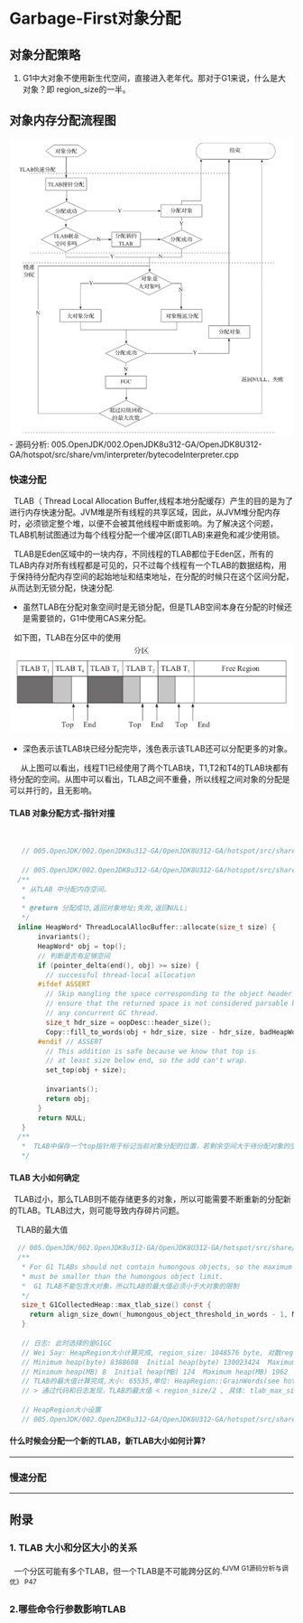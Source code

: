 # Garbage-First对象分配
## 对象分配策略
1. G1中大对象不使用新生代空间，直接进入老年代。那对于G1来说，什么是大对象？即 region_size的一半。

## 对象内存分配流程图
<img src="./pics/Garbage-First-Obj-allocate.jpeg"/>
 - 源码分析: 005.OpenJDK/002.OpenJDK8u312-GA/OpenJDK8U312-GA/hotspot/src/share/vm/interpreter/bytecodeInterpreter.cpp

### 快速分配
&nbsp;&nbsp;TLAB（ Thread Local Allocation Buffer,线程本地分配缓存）产生的目的是为了进行内存快速分配。JVM堆是所有线程的共享区域，因此，从JVM堆分配内存时，必须锁定整个堆，以便不会被其他线程中断或影响。为了解决这个问题，TLAB机制试图通过为每个线程分配一个缓冲区(即TLAB)来避免和减少使用锁。

&nbsp;&nbsp;TLAB是Eden区域中的一块内存，不同线程的TLAB都位于Eden区，所有的TLAB内存对所有线程都是可见的，只不过每个线程有一个TLAB的数据结构，用于保持待分配内存空间的起始地址和结束地址，在分配的时候只在这个区间分配，从而达到无锁分配，快速分配.
- 虽然TLAB在分配对象空间时是无锁分配，但是TLAB空间本身在分配的时候还是需要锁的，G1中使用CAS来分配。

&nbsp;&nbsp;如下图，TLAB在分区中的使用
<img src="./pics/g1-tlab-001.jpeg"/>
- 深色表示该TLAB块已经分配完毕，浅色表示该TLAB还可以分配更多的对象。

&nbsp;&nbsp;&nbsp;&nbsp; 从上图可以看出，线程T1已经使用了两个TLAB块，T1,T2和T4的TLAB块都有待分配的空间。从图中可以看出，TLAB之间不重叠，所以线程之间对象的分配是可以并行的，且无影响。

#### TLAB 对象分配方式-指针对撞
&nbsp;&nbsp;
```c
   // 005.OpenJDK/002.OpenJDK8u312-GA/OpenJDK8U312-GA/hotspot/src/share/vm/interpreter/bytecodeInterpreter.cpp

   // 005.OpenJDK/002.OpenJDK8u312-GA/OpenJDK8U312-GA/hotspot/src/share/vm/memory/threadLocalAllocBuffer.inline.hpp
  /**
   * 从TLAB 中分配内存空间。
   * 
   * @return 分配成功,返回对象地址;失败,返回NULL;
   */ 
  inline HeapWord* ThreadLocalAllocBuffer::allocate(size_t size) {
       invariants();
       HeapWord* obj = top();
       // 判断是否有足够空间
       if (pointer_delta(end(), obj) >= size) {
         // successful thread-local allocation
       #ifdef ASSERT
         // Skip mangling the space corresponding to the object header to
         // ensure that the returned space is not considered parsable by
         // any concurrent GC thread.
         size_t hdr_size = oopDesc::header_size();
         Copy::fill_to_words(obj + hdr_size, size - hdr_size, badHeapWordVal);
       #endif // ASSERT
         // This addition is safe because we know that top is
         // at least size below end, so the add can't wrap.
         set_top(obj + size);
     
         invariants();
         return obj;
       }
       return NULL;
   }
  /**
   *  TLAB中保存一个top指针用于标记当前对象分配的位置，若剩余空间大于待分配对象的空间，则直接修改top=top+ObjSize;
   */ 
```

#### TLAB 大小如何确定
&nbsp;&nbsp;TLAB过小，那么TLAB则不能存储更多的对象，所以可能需要不断重新的分配新的TLAB。TLAB过大，则可能导致内存碎片问题。

&nbsp;&nbsp; TLAB的最大值
```c
  // 005.OpenJDK/002.OpenJDK8u312-GA/OpenJDK8U312-GA/hotspot/src/share/vm/gc_implementation/g1/g1CollectedHeap.cpp
  /**
   * For G1 TLABs should not contain humongous objects, so the maximum TLAB size
   * must be smaller than the humongous object limit.
   *  G1 TLAB不能包含大对象，所以TLAB的最大值必须小于大对象的限制
   */ 
   size_t G1CollectedHeap::max_tlab_size() const {
     return align_size_down(_humongous_object_threshold_in_words - 1, MinObjAlignment);
   }

   // 日志: 此时选择的是G1GC
   // Wei Say: HeapRegion大小计算完成, region_size: 1048576 byte, 对数region_size_log:20
   // Minimum heap(byte) 8388608  Initial heap(byte) 130023424  Maximum heap(byte) 2057306112
   // Minimum heap(MB) 8  Initial heap(MB) 124  Maximum heap(MB) 1962
   // TLAB的最大值计算完成,大小: 65535,单位: HeapRegion::GrainWords(see hotspot/src/share/vm/gc_implementation/g1/heapRegion.cpp),即524280 byte
   // > 通过代码和日志发现，TLAB的最大值 < region_size/2 , 具体: tlab_max_size = (region_size / 2) - 8

   // HeapRegion大小设置
   // 005.OpenJDK/002.OpenJDK8u312-GA/OpenJDK8U312-GA/hotspot/src/share/vm/gc_implementation/g1/heapRegion.cpp
```

#### 什么时候会分配一个新的TLAB，新TLAB大小如何计算?

---
### 慢速分配


---
## 附录
### 1. TLAB 大小和分区大小的关系
&nbsp;&nbsp;一个分区可能有多个TLAB，但一个TLAB是不可能跨分区的.<sup>《JVM G1源码分析与调优》 P47</sup>

### 2.哪些命令行参数影响TLAB
